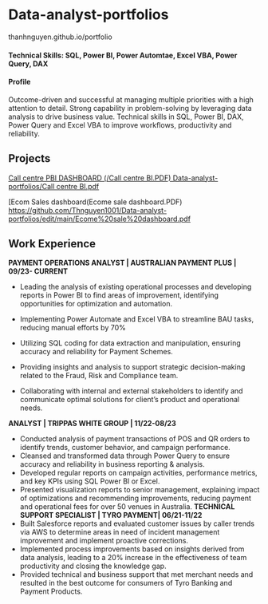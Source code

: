 # Data-analyst-portfolios
thanhnguyen.github.io/portfolio

#### Technical Skills: SQL, Power BI, Power Automtae, Excel VBA, Power Query, DAX

#### Profile
Outcome-driven and successful at managing multiple priorities with a high attention to detail. Strong capability in problem-solving by leveraging data analysis to drive business value. Technical skills in SQL, Power BI, DAX, Power Query and Excel VBA to improve workflows, productivity and reliability.

## Projects
[Call centre PBI DASHBOARD (/Call centre BI.PDF)
Data-analyst-portfolios/Call centre BI.pdf](https://github.com/Thnguyen1001/Data-analyst-portfolios/blob/main/Call%20centre%20BI.pdf)

[Ecom Sales dashboard(Ecome sale dashboard.PDF) https://github.com/Thnguyen1001/Data-analyst-portfolios/edit/main/Ecome%20sale%20dashboard.pdf




## Work Experience
**PAYMENT OPERATIONS ANALYST | AUSTRALIAN PAYMENT PLUS | 09/23- CURRENT**
- Leading the analysis of existing operational processes and developing reports in Power BI to find areas of improvement, identifying opportunities for optimization and automation.
- Implementing Power Automate and Excel VBA to streamline BAU tasks, reducing manual efforts by 70%

- Utilizing SQL coding for data extraction and manipulation, ensuring accuracy and reliability for Payment Schemes.

- Providing insights and analysis to support strategic decision-making related to the Fraud, Risk and Compliance team.

- Collaborating with internal and external stakeholders to identify and communicate optimal solutions for client’s product and operational needs.

**ANALYST | TRIPPAS WHITE GROUP | 11/22-08/23**
- Conducted analysis of payment transactions of POS and QR orders to identify trends, customer behavior, and campaign performance.
- Cleansed and transformed data through Power Query to ensure accuracy and reliability in business reporting & analysis.
- Developed regular reports on campaign activities, performance metrics, and key KPIs using SQL Power BI or Excel.
- Presented visualization reports to senior management, explaining impact of optimizations and recommending improvements, reducing payment and operational fees for over 50 venues in Australia.
  **TECHNICAL SUPPORT SPECIALIST | TYRO PAYMENT| 06/21-11/22**
- Built Salesforce reports and evaluated customer issues by caller trends via AWS to determine areas in need of incident management improvement and implement proactive corrections.
- Implemented process improvements based on insights derived from data analysis, leading to a 20% increase in the effectiveness of team productivity and closing the knowledge gap.
- Provided technical and business support that met merchant needs and resulted in the best outcome for consumers of Tyro Banking and Payment Products.




